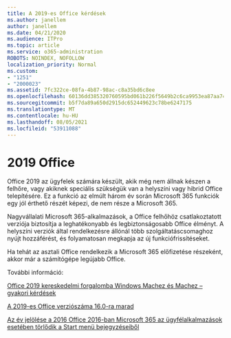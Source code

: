 ```yaml
---
title: A 2019-es Office kérdések
ms.author: janellem
author: janellem
ms.date: 04/21/2020
ms.audience: ITPro
ms.topic: article
ms.service: o365-administration
ROBOTS: NOINDEX, NOFOLLOW
localization_priority: Normal
ms.custom:
- "1251"
- "2000023"
ms.assetid: 7fc322ce-08fa-4b87-98ac-c8a35bd6c8ee
ms.openlocfilehash: 60136dd385320760595bd061b226f5649b2c6ca9953ea87aa743dcf4156759a5
ms.sourcegitcommit: b5f7da89a650d2915dc652449623c78be6247175
ms.translationtype: MT
ms.contentlocale: hu-HU
ms.lasthandoff: 08/05/2021
ms.locfileid: "53911088"
---
```

# <a name="about-office-2019"></a>2019 Office

Office 2019 az ügyfelek számára készült, akik még nem állnak készen a felhőre, vagy akiknek speciális szükségük van a helyszíni vagy hibrid Office telepítésére. Ez a funkció az elmúlt három év során Microsoft 365 funkciók egy jól érthető részét képezi, de nem része a Microsoft 365.
  
Nagyvállalati Microsoft 365-alkalmazások, a Office felhőhöz csatlakoztatott verziója biztosítja a leghatékonyabb és legbiztonságosabb Office élményt. A helyszíni verziók által rendelkezésre állónál több szolgáltatáscsomaghoz nyújt hozzáférést, és folyamatosan megkapja az új funkciófrissítéseket.
  
Ha tehát az asztali Office rendelkezik a Microsoft 365 előfizetése részeként, akkor már a számítógépe legújabb Office.
  
További információ:
  
[Office 2019 kereskedelmi forgalomba Windows Machez és Machez – gyakori kérdések](https://support.microsoft.com/help/4133312)
  
[A 2019-es Office verziószáma 16.0-ra marad](https://docs.microsoft.com/deployoffice/office2019/overview)
  
[Az év jelölése a 2016 Office 2016-ban Microsoft 365 az ügyfélalkalmazások esetében törlődik a Start menü bejegyzéseiből](https://support.office.com/article/8fe5e052-76d2-49de-af30-2e84ed3da907?wt.mc_id=Alchemy_ClientDIA)
  